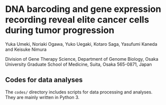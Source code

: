 # DNA barcoding and gene expression recording reveal elite cancer cells during tumor progression

Yuka Umeki, Noriaki Ogawa, Yuko Uegaki, Kotaro Saga, Yasufumi Kaneda and Keisuke Nimura

Division of Gene Therapy Science,
Department of Genome Biology,
Osaka University Graduate School of Medicine,
Suita, Osaka 565-0871, Japan


## Codes for data analyses
The `codes/` directory includes scripts for data processing and analyses.
They are mainly written in Python 3.
